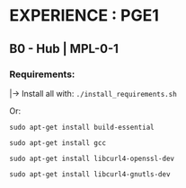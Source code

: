 # EXPERIENCE : PGE1
## B0 - Hub | MPL-0-1

### Requirements:
|-> Install all with: `./install_requirements.sh`

Or:
```
sudo apt-get install build-essential
```
```
sudo apt-get install gcc
```
```
sudo apt-get install libcurl4-openssl-dev
```
```
sudo apt-get install libcurl4-gnutls-dev
```
